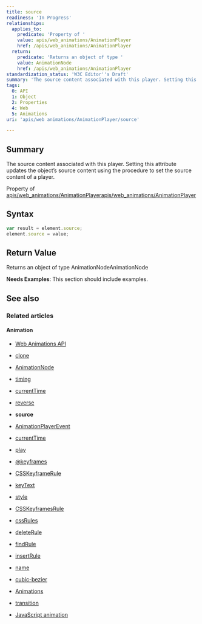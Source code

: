 ```yaml
---
title: source
readiness: 'In Progress'
relationships:
  applies_to:
    predicate: 'Property of '
    value: apis/web_animations/AnimationPlayer
    href: /apis/web_animations/AnimationPlayer
  return:
    predicate: 'Returns an object of type '
    value: AnimationNode
    href: /apis/web_animations/AnimationPlayer
standardization_status: 'W3C Editor''s Draft'
summary: 'The source content associated with this player. Setting this attribute updates the object’s source content using the procedure to set the source content of a player.'
tags:
  0: API
  1: Object
  2: Properties
  4: Web
  5: Animations
uri: 'apis/web animations/AnimationPlayer/source'

---
```

## <span>Summary</span>

The source content associated with this player. Setting this attribute updates the object’s source content using the procedure to set the source content of a player.

Property of [apis/web\_animations/AnimationPlayer](/apis/web_animations/AnimationPlayer)[apis/web\_animations/AnimationPlayer](/apis/web_animations/AnimationPlayer)

## <span>Syntax</span>

``` js
var result = element.source;
element.source = value;
```

## <span>Return Value</span>

Returns an object of type AnimationNodeAnimationNode

**Needs Examples**: This section should include examples.

## <span>See also</span>

### <span>Related articles</span>

#### <span>Animation</span>

-   [Web Animations API](/apis/web_animations)

-   [clone](/apis/web_animations/AnimationEffect/clone)

-   [AnimationNode](/apis/web_animations/AnimationNode)

-   [timing](/apis/web_animations/AnimationNode/timing)

-   [currentTime](/apis/web_animations/AnimationPlayer/currentTime)

-   [reverse](/apis/web_animations/AnimationPlayer/reverse)

-   **source**

-   [AnimationPlayerEvent](/apis/web_animations/AnimationPlayerEvent)

-   [currentTime](/apis/web_animations/AnimationTimeline/currentTime)

-   [play](/apis/web_animations/AnimationTimeline/play)

-   [@keyframes](/css/atrules/@keyframes)

-   [CSSKeyframeRule](/css/cssom/CSSKeyframeRule)

-   [keyText](/css/cssom/CSSKeyframeRule/keyText)

-   [style](/css/cssom/CSSKeyframeRule/style)

-   [CSSKeyframesRule](/css/cssom/CSSKeyframesRule)

-   [cssRules](/css/cssom/CSSKeyframesRule/cssRules)

-   [deleteRule](/css/cssom/CSSKeyframesRule/deleteRule)

-   [findRule](/css/cssom/CSSKeyframesRule/findRule)

-   [insertRule](/css/cssom/CSSKeyframesRule/insertRule)

-   [name](/css/cssom/CSSKeyframesRule/name)

-   [cubic-bezier](/css/functions/cubic-bezier)

-   [Animations](/css/properties/animations)

-   [transition](/css/properties/transition)

-   [JavaScript animation](/tutorials/animation_in_javascript_2)
